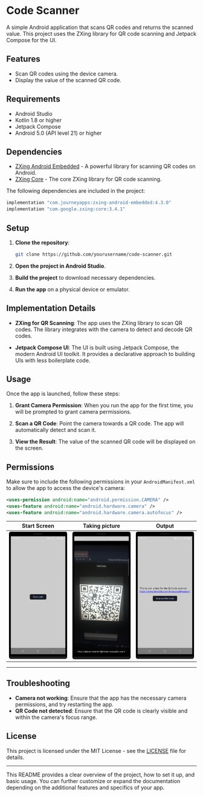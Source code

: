 # Code Scanner

A simple Android application that scans QR codes and returns the scanned value. This project uses the ZXing library for QR code scanning and Jetpack Compose for the UI.

## Features
- Scan QR codes using the device camera.
- Display the value of the scanned QR code.

## Requirements
- Android Studio
- Kotlin 1.8 or higher
- Jetpack Compose
- Android 5.0 (API level 21) or higher

## Dependencies
- [ZXing Android Embedded](https://github.com/journeyapps/zxing-android-embedded) - A powerful library for scanning QR codes on Android.
- [ZXing Core](https://github.com/zxing/zxing) - The core ZXing library for QR code scanning.

The following dependencies are included in the project:

```gradle
implementation "com.journeyapps:zxing-android-embedded:4.3.0"
implementation "com.google.zxing:core:3.4.1"
```

## Setup

1. **Clone the repository**:
   ```bash
   git clone https://github.com/yourusername/code-scanner.git
   ```

2. **Open the project in Android Studio**.

3. **Build the project** to download necessary dependencies.

4. **Run the app** on a physical device or emulator.

## Implementation Details

- **ZXing for QR Scanning**:
  The app uses the ZXing library to scan QR codes. The library integrates with the camera to detect and decode QR codes.

- **Jetpack Compose UI**:
  The UI is built using Jetpack Compose, the modern Android UI toolkit. It provides a declarative approach to building UIs with less boilerplate code.

## Usage

Once the app is launched, follow these steps:

1. **Grant Camera Permission**:
   When you run the app for the first time, you will be prompted to grant camera permissions.

2. **Scan a QR Code**:
   Point the camera towards a QR code. The app will automatically detect and scan it.

3. **View the Result**:
   The value of the scanned QR code will be displayed on the screen.

## Permissions

Make sure to include the following permissions in your `AndroidManifest.xml` to allow the app to access the device's camera:

```xml
<uses-permission android:name="android.permission.CAMERA" />
<uses-feature android:name="android.hardware.camera" />
<uses-feature android:name="android.hardware.camera.autofocus" />
```


| Start Screen                                                    | Taking picture                                                    | Output                                                       |
|-----------------------------------------------------------------|-------------------------------------------------------------------|--------------------------------------------------------------------|
| <img src="src/Start-screen.png" alt="Screenshot 1" width="200"> | <img src="src/Taking-picture.png" alt="Screenshot 2" width="200"> | <img src="src/Output.png" alt="Screenshot 3" width="200"> |

---

## Troubleshooting

- **Camera not working**: Ensure that the app has the necessary camera permissions, and try restarting the app.
- **QR Code not detected**: Ensure that the QR code is clearly visible and within the camera's focus range.

## License

This project is licensed under the MIT License - see the [LICENSE](LICENSE) file for details.

---

This README provides a clear overview of the project, how to set it up, and basic usage. You can further customize or expand the documentation depending on the additional features and specifics of your app.
